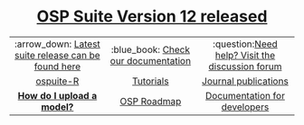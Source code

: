 <h1 align="center"><a href="https://github.com/Open-Systems-Pharmacology/Suite/releases/tag/v12.0">OSP Suite Version 12 released</a></h1>
<table align="center" style="margin: 0px auto;">
  <tr align="center">
    <td style="vertical-align:middle">:arrow_down: <a href="http://setup.open-systems-pharmacology.org"> Latest suite release can be found here</a></td>
    <td style="vertical-align:middle">:blue_book: <a href="https://docs.open-systems-pharmacology.org">Check our documentation</a></td>
    <td>:question:<a href="http://forum.open-systems-pharmacology.org">Need help? Visit the discussion forum</a></td>
  </tr>
  <tr align="center">
    <td style="vertical-align:middle"><a href="https://www.open-systems-pharmacology.org/OSPSuite-R">ospuite-R</a></td>
    <td><a href="http://tutorials.open-systems-pharmacology.org">Tutorials</a></td>
    <td><a href="https://github.com/Open-Systems-Pharmacology/OSP-based-publications-and-content/issues?q=is%3Aopen+is%3Aissue+label%3AJournal">Journal publications</a></td>
  </tr>
  <tr align="center">
    <td><a href="https://github.com/Open-Systems-Pharmacology/Suite/blob/develop/CREATING_MODEL_REPOSITORY.md"><b>How do I upload a model?</b></a></td>
    <td><a href="https://github.com/Open-Systems-Pharmacology/Roadmap">OSP Roadmap</a></td>
    <td><a href="https://dev.open-systems-pharmacology.org/">Documentation for developers</a></td>
  </tr>
</table>
